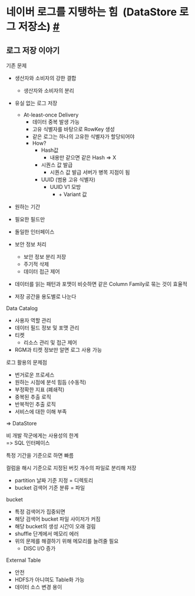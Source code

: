 # 네이버 로그를 지탱하는 힘  (DataStore 로그 저장소) [#](https://deview.kr/data/deview/2019/presentation/[211]네이버+로그를+지탱하는+힘_20191025_강민우_이윤경.pdf)
## 로그 저장 이야기
기존 문제
* 생산자와 소비자의 강한 결합
  * 생산자와 소비자의 분리
  
  
* 유실 없는 로그 저장
  * At-least-once Delivery
    * 데이터 중복 발생 가능
    * 고유 식별자를 바탕으로 RowKey 생성
    * 같은 로그는 하나의 고유한 식별자가 할당되어야
    * How?
      * Hash값
        * 내용만 같으면 같은 Hash => X
      * 시퀀스 값 발급
        * 시퀀스 값 발급 서버가 병목 지점이 됨
      * UUID (범용 고유 식별자)
        * UUID V1 모방
          * \+ Variant 값
* 원하는 기간
* 필요한 필드만
* 돌일한 인터페이스
* 보안 정보 처리
  * 보안 정보 분리 저장
  * 주기적 삭제
  * 데이터 접근 제어


* 데이터를 읽는 패턴과 포맷이 비슷하면 같은 Column Family로 묶는 것이 효율적
* 저장 공간을 용도별로 나눈다

Data Catalog
* 사용자 역할 관리
* 데이터 필드 정보 및 포맷 관리
* 티켓
  * 리소스 관리 및 접근 제어
* RGM과 티켓 정보만 알면 로그 사용 가능

로그 활용의 문제점
* 번거로운 프로세스
* 원하는 시점에 분석 힘듬 (수동적)
* 부정확한 지표 (폐쇄적)
* 중복된 추출 로직
* 반복적인 추출 로직
* 서비스에 대한 이해 부족

=> DataStore

비 개발 작군에게는 사용성의 한계<br>
=> SQL 인터페이스

특정 기간을 기준으로 하면 빠름


컬럼을 해시 기준으로 지정된 버킷 개수의 파일로 분리해 저장
* partition 날짜 기준 지정 = 디렉토리
* bucket 검색어 기준 분류 = 파일

bucket
* 특정 검색어가 집중되면
* 해당 검색어 bucket 파일 사이저가 커짐
* 해당 bucket의 생성 시간이 오래 걸림
* shuffle 단계에서 메모리 에러
* 위의 문제를 해결하기 위해 메모리를 늘려줄 필요
  * DISC I/O 증가
  
External Table
* 안전
* HDFS가 아니여도 Table화 가능
* 데이터 소스 변경 용이